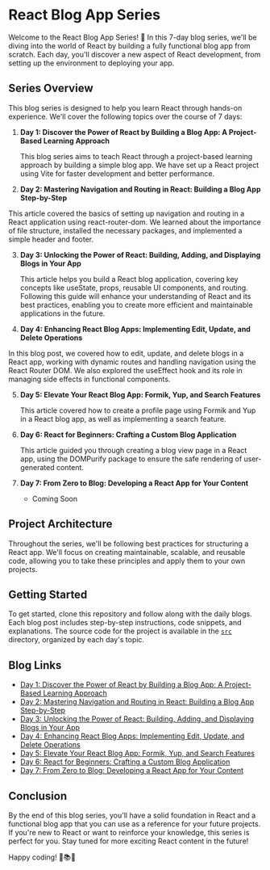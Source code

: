 # React Blog App Series

Welcome to the React Blog App Series! 🚀 In this 7-day blog series, we'll be diving into the world of React by building a fully functional blog app from scratch. Each day, you'll discover a new aspect of React development, from setting up the environment to deploying your app.

## Series Overview

This blog series is designed to help you learn React through hands-on experience. We'll cover the following topics over the course of 7 days:

1. **Day 1: Discover the Power of React by Building a Blog App: A Project-Based Learning Approach**

   This blog series aims to teach React through a project-based learning approach by building a simple blog app. We have set up a React project using Vite for faster development and better performance.

2. **Day 2: Mastering Navigation and Routing in React: Building a Blog App Step-by-Step**

This article covered the basics of setting up navigation and routing in a React application using react-router-dom. We learned about the importance of file structure, installed the necessary packages, and implemented a simple header and footer.

3. **Day 3: Unlocking the Power of React: Building, Adding, and Displaying Blogs in Your App**
   
   This article helps you build a React blog application, covering key concepts like useState, props, reusable UI components, and routing. Following this guide will enhance your understanding of React and its best practices, enabling you to create more efficient and maintainable applications in the future.

4. **Day 4: Enhancing React Blog Apps: Implementing Edit, Update, and Delete Operations**

In this blog post, we covered how to edit, update, and delete blogs in a React app, working with dynamic routes and handling navigation using the React Router DOM. We also explored the useEffect hook and its role in managing side effects in functional components.

5. **Day 5: Elevate Your React Blog App: Formik, Yup, and Search Features**
   
   This article covered how to create a profile page using Formik and Yup in a React blog app, as well as implementing a search feature.

6. **Day 6: React for Beginners: Crafting a Custom Blog Application**
   
   This article guided you through creating a blog view page in a React app, using the DOMPurify package to ensure the safe rendering of user-generated content.

7. **Day 7: From Zero to Blog: Developing a React App for Your Content**
   - Coming Soon

## Project Architecture

Throughout the series, we'll be following best practices for structuring a React app. We'll focus on creating maintainable, scalable, and reusable code, allowing you to take these principles and apply them to your own projects.

## Getting Started

To get started, clone this repository and follow along with the daily blogs. Each blog post includes step-by-step instructions, code snippets, and explanations. The source code for the project is available in the [`src`](src) directory, organized by each day's topic.

## Blog Links

- [Day 1: Discover the Power of React by Building a Blog App: A Project-Based Learning Approach](https://pradhuman.hashnode.dev/getting-started-with-react-creating-your-own-blog-app-part-1)
- [Day 2: Mastering Navigation and Routing in React: Building a Blog App Step-by-Step](https://pradhuman.hashnode.dev/getting-started-with-react-creating-your-own-blog-app-part-2)
- [Day 3: Unlocking the Power of React: Building, Adding, and Displaying Blogs in Your App](https://pradhuman.hashnode.dev/getting-started-with-react-creating-your-own-blog-app-part-3)
- [Day 4: Enhancing React Blog Apps: Implementing Edit, Update, and Delete Operations](https://pradhuman.hashnode.dev/getting-started-with-react-creating-your-own-blog-app-part-4)
- [Day 5: Elevate Your React Blog App: Formik, Yup, and Search Features](https://pradhuman.hashnode.dev/getting-started-with-react-creating-your-own-blog-app-part-5)
- [Day 6: React for Beginners: Crafting a Custom Blog Application](https://pradhuman.hashnode.dev/getting-started-with-react-creating-your-own-blog-app-part-6)
- [Day 7: From Zero to Blog: Developing a React App for Your Content](https://pradhuman.hashnode.dev/getting-started-with-react-creating-your-own-blog-app-part-7)

## Conclusion

By the end of this blog series, you'll have a solid foundation in React and a functional blog app that you can use as a reference for your future projects. If you're new to React or want to reinforce your knowledge, this series is perfect for you. Stay tuned for more exciting React content in the future!

Happy coding! 🎉📚🚀